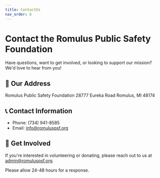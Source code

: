 ```yaml
---
title: ContactUs
nav_order: 6
---
```


# Contact the Romulus Public Safety Foundation

Have questions, want to get involved, or looking to support our mission? We'd love to hear from you!

## 📍 Our Address
Romulus Public Safety Foundation
28777 Eureka Road
Romulus, MI 48174

## 📞 Contact Information
- Phone: (734) 941-8585
- Email: info@romuluspsf.org

## 🤝 Get Involved
If you're interested in volunteering or donating, please reach out to us at admin@romuluspsf.org.

Please allow 24-48 hours for a response.
